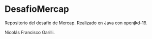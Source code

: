 # DesafioMercap
Repositorio del desafio de Mercap.
Realizado en Java con openjkd-19.

Nicolás Francisco Garilli.
